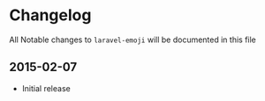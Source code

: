 # Changelog

All Notable changes to `laravel-emoji` will be documented in this file

## 2015-02-07
- Initial release